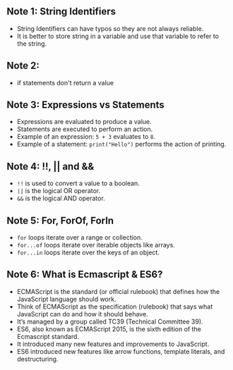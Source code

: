 ## Note 1: String Identifiers

- String Identifiers can have typos so they are not always reliable.
- It is better to store string in a variable and use that variable to refer to the string.

## Note 2:

- if statements don't return a value

## Note 3: Expressions vs Statements

- Expressions are evaluated to produce a value.
- Statements are executed to perform an action.
- Example of an expression: `5 + 3` evaluates to `8`.
- Example of a statement: `print("Hello")` performs the action of printing.

## Note 4: !!, || and &&

- `!!` is used to convert a value to a boolean.
- `||` is the logical OR operator.
- `&&` is the logical AND operator.

## Note 5: For, ForOf, ForIn

- `for` loops iterate over a range or collection.
- `for...of` loops iterate over iterable objects like arrays.
- `for...in` loops iterate over the keys of an object.

## Note 6: What is Ecmascript & ES6?

- ECMAScript is the standard (or official rulebook) that defines how the JavaScript language should work.
- Think of ECMAScript as the specification (rulebook) that says what JavaScript can do and how it should behave.
- It’s managed by a group called TC39 (Technical Committee 39).
- ES6, also known as ECMAScript 2015, is the sixth edition of the Ecmascript standard.
- It introduced many new features and improvements to JavaScript.
- ES6 introduced new features like arrow functions, template literals, and destructuring.
